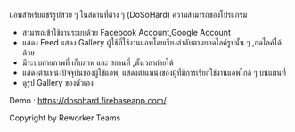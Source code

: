 แอพสำหรับแชร์รูปสวย ๆ ในสถานที่ต่าง ๆ (DoSoHard)
ความสามารถของโปรแกรม
- สามารถเข้าใช้งานระบบด้วย Facebook Account,Google Account
- แสดง Feed แสดง Gallery ผู้ใช้ที่ใช้งานแอพโดยเรียงลำดับตามยอดไลค์รูปนั้น ๆ ,กดไลค์ได้ด้วย
- มีระบบถ่ายภาพที่ เก็บภาพ และ สถานที่ ,ตั้งเวลาถ่ายได้
- แสดงตำแหน่งปัจจุบันของผู้ใช้แอพ, แสดงตำแหน่งของผู้ที่มีการเรียกใช้งานแอพใกล้ ๆ บนแผนที่
- ดูรูป Gallery ของตัวเอง

Demo : https://dosohard.firebaseapp.com/

Copyright by Reworker Teams
